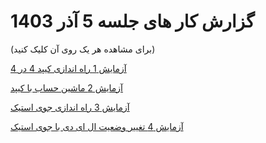 # گزارش کار های جلسه 5 آذر 1403 
(برای مشاهده هر یک روی آن کلیک کنید)

[آزمایش 1  راه اندازی کیپد 4 در 4](https://github.com/mohsenkmt/MicroProcessor/tree/main/Arduino%20File/14030905/1%20Keypad%20Launch)

[آزمایش 2 ماشین حساب با کیپد ](https://github.com/mohsenkmt/MicroProcessor/tree/main/Arduino%20File/14030905/2%20Calculator%20With%20Keypad)

[آزمایش 3 راه اندازی جوی استیک ](https://github.com/mohsenkmt/MicroProcessor/tree/main/Arduino%20File/14030905/3%20Joystick%20Launch)

[آزمایش 4 تغییر وضعیت ال ای دی با جوی استیک](https://github.com/mohsenkmt/MicroProcessor/tree/main/Arduino%20File/14030905/4%20Joystick%20LED%20Reaction)
